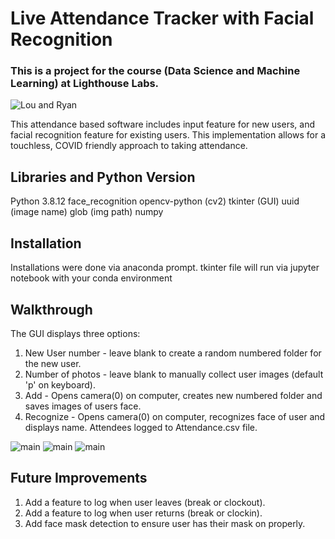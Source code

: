 # Live Attendance Tracker with Facial Recognition
### This is a project for the course (Data Science and Machine Learning) at Lighthouse Labs.

![Lou and Ryan](http://github.com/bmskarate/final_project_LHL/Readme_images/Live_feed.png)

This attendance based software includes input feature for new users, and facial recognition feature for existing users. This implementation allows for a touchless, COVID friendly approach to taking attendance.


## Libraries and Python Version
Python 3.8.12
face_recognition
opencv-python (cv2)
tkinter (GUI)
uuid (image name)
glob (img path)
numpy


## Installation
Installations were done via anaconda prompt.
tkinter file will run via jupyter notebook with your conda environment


## Walkthrough
The GUI displays three options:
1. New User number - leave blank to create a random numbered folder for the new user. 
2. Number of photos - leave blank to manually collect user images (default 'p' on keyboard).
3. Add - Opens camera(0) on computer, creates new numbered folder and saves images of users face.
4. Recognize - Opens camera(0) on computer, recognizes face of user and displays name. Attendees logged to Attendance.csv file.

![main](http://github.com/bmskarate/final_project_LHL/Readme_images/program_mainscreen.png)
![main](http://github.com/bmskarate/final_project_LHL/Readme_images/student_input_images.png)
![main](http://github.com/bmskarate/final_project_LHL/Readme_images/attendlog.png)


## Future Improvements
1. Add a feature to log when user leaves (break or clockout).
2. Add a feature to log when user returns (break or clockin).
3. Add face mask detection to ensure user has their mask on properly.
